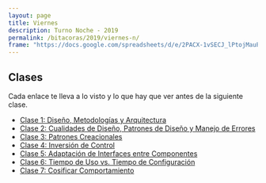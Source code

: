 ```yaml
---
layout: page
title: Viernes
description: Turno Noche - 2019
permalink: /bitacoras/2019/viernes-n/
frame: "https://docs.google.com/spreadsheets/d/e/2PACX-1vSECJ_lPtojMauPxZebtPwOYjHdfgjlqNK7qOPr0ntCM67pC5ZE7TZvCmkZcJXVXp8T-ftoxQtTgSku/pubhtml?gid=0&amp;single=true&amp;widget=true&amp;headers=false"
---
```

## Clases

Cada enlace te lleva a lo visto y lo que hay que ver antes de la siguiente clase.

- [Clase 1: Diseño, Metodologías y Arquitectura]({{site.baseurl}}/bitacoras/2019/viernes-n/clase-1)
- [Clase 2: Cualidades de Diseño, Patrones de Diseño y Manejo de Errores]({{site.baseurl}}/bitacoras/2019/viernes-n/clase-2)
- [Clase 3: Patrones Creacionales]({{site.baseurl}}/bitacoras/2019/viernes-n/clase-3)
- [Clase 4: Inversión de Control]({{site.baseurl}}/bitacoras/2019/viernes-n/clase-4)
- [Clase 5: Adaptación de Interfaces entre Componentes]({{site.baseurl}}/bitacoras/2019/viernes-n/clase-5)
- [Clase 6: Tiempo de Uso vs. Tiempo de Configuración]({{site.baseurl}}/bitacoras/2019/viernes-n/clase-6)
- [Clase 7: Cosificar Comportamiento]({{site.baseurl}}/bitacoras/2019/viernes-n/clase-7)

<!--
- [Clase 8: MVC y UI]({{site.baseurl}}/bitacora/viernes-n/clase-8)
- [Clase 9: Patrones de Comunicación entre Componentes]({{site.baseurl}}/bitacora/viernes-n/clase-9)
- [Clase 10: Manejo del Cambio, Deuda Tecnica y Refactoring]({{site.baseurl}}/bitacora/viernes-n/clase-10)
- [Clase 11: Diseño y Metodologías de Desarrollo]({{site.baseurl}}/bitacora/viernes-n/clase-11)
- [Clase 12: Modelo Relacional, Normalización y Denormalización]({{site.baseurl}}/bitacora/viernes-n/clase-12)
- [Clase 13: ORM, Relaciones e Identidad]({{site.baseurl}}/bitacora/viernes-n/clase-13)
- [Clase 14: ORM, Mapeo de Herencia y Ciclo de Vida]({{site.baseurl}}/bitacora/viernes-n/clase-14)
- [Clase 15: ORM, Colecciones y Migraciones]({{site.baseurl}}/bitacora/viernes-n/clase-15)
- [Clase 16: Arquitectura Web]({{site.baseurl}}/bitacora/viernes-n/clase-16)
- [Clase 17: Diseño Web, parte 1]({{site.baseurl}}/bitacora/viernes-n/clase-17)
- [Clase 18: Diseño Web, parte 2]({{site.baseurl}}/bitacora/viernes-n/clase-18)
- [Clase 19: Usabilidad y Experiencia de Usuario]({{site.baseurl}}/bitacora/viernes-n/clase-19)
- [Clase 20: Arquitectura (parte 1)]({{site.baseurl}}/bitacora/viernes-n/clase-20)
- [Clase 21: Arquitectura (parte 2)]({{site.baseurl}}/bitacora/viernes-n/clase-21)
- [Clase 22: Arquitectura (parte 3)]({{site.baseurl}}/bitacora/viernes-n/clase-22)
-->
